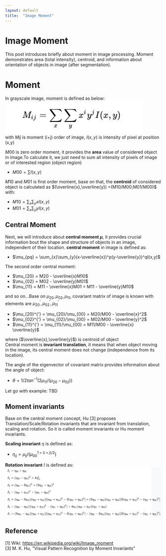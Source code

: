 ```yaml
---
layout: default
title:  "Image Moment"
---
```


# Image Moment
This post introduces briefly about moment in image processing. Moment demonstrates area (total intensity), centroid, and information about orientation of objects in image (after segmentation).<br />

# Moment
In grayscale image, moment is defined as below:
![moment formula](https://github.com/lexma1412/lexma1412.github.io/blob/main/assets/ImageMoment/Moment_formula.png?raw=true)<br/>
with $Mij$ is moment (i+j) order of image, $I(x,y)$ is intensity of pixel at position (x,y)<br/>

$M00$ is zero order moment, it provides the **area** value of considered object in image.To calculate it, we just need to sum all intensity of pixels of image or of interested region (object region) <br/>
* $M00 =  \sum I(x,y)$

$M10$ and $M01$ is first order moment, base on that, the **centroid** of considered object is calculated as $(\overline{x},\overline{y}) =(M10/M00;M01/M00)$ with: 
* $M10 = \sum_{x}\sum_{y}xI(x,y)$
* $M01 = \sum_{x}\sum_{y}yI(x,y)$

## Central Moment
Next, we will introduce about **central moment $\mu$**, it provides crucial information bout the shape and structure of objects in an image, independent of their location. **central moment** in image is defined as:

* $\mu_{pq} = \sum_{x}\sum_{y}(x-\overline{x})^p(y-\overline{y})^qI(x,y)$

The second order central moment:
* $\mu_{20} = M20 - \overline{x}M10$
* $\mu_{02} = M02 - \overline{y}M01$
* $\mu_{11} = M11 - \overline{x}M01 =  M11 - \overline{y}M10$<br/>

and so on...Base on $\mu_{20}, \mu_{02}, \mu_{11}$, covariant matrix of image is known with elements are $\mu_{20}^{'}, \mu_{02}^{'}, \mu_{11}^{'}$

* $\mu_{20}^{'}  = \mu_{20}/\mu_{00} = M20/M00 - \overline{x}^2$
* $\mu_{02}^{'} = \mu_{02}/\mu_{00} = M02/M00 - \overline{y}^2$
* $\mu_{11}^{'} = \mu_{11}/\mu_{00} =  M11/M00 - \overline{x} \overline{y}$<br/>

where ($\overline{x},\overline{y}$) is centroid of object<br/>
Central moment is **invariant translation**, it means that when object moving in the image, its central moment does not change (independence from its location).<br/>

The angle of the eigenvector of covariant matrix provides information about the angle of object:

* $\theta = 1/2 tan^{-1}({2\mu_{11}}/{(\mu_{20} - \mu_{02})})$<br/>

Let go with example: TBD

## Moment invariants
Base on the central moment concept, Hu [3] proposes Translation/Scale/Rotation invariants that are invariant from translation, scaling and rotation. So it is called moment invariants or Hu moment invariants.<br/>

**Scaling invariant** $\eta$ is defined as:

* $\eta_{ij} = \mu_{ij}/(\mu_{00}^{1+(i+j)/2})$<br/>

**Rotation invariant** $I$ is defined as:
![Hu moment formula](https://github.com/lexma1412/lexma1412.github.io/blob/main/assets/ImageMoment/Hu_moment.png?raw=true)<br/>


## Reference
[1] Wiki: https://en.wikipedia.org/wiki/Image_moment <br/>
[3] M. K. Hu, "Visual Pattern Recognition by Moment Invariants"











